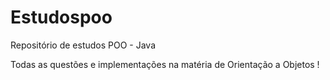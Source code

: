# Estudospoo
Repositório de estudos POO - Java

Todas as questões e implementações na matéria de Orientação a Objetos !
